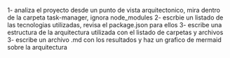 1- analiza el proyecto desde un punto de vista arquitectonico, mira dentro de la carpeta task-manager, ignora node_modules
2- escrbie un listado de las tecnologias utilizadas, revisa el package.json para ellos
3- escribe una estructura de la arquitectura utilizada con el listado de carpetas y archivos
3- escribe un archivo .md con los resultados y haz un grafico de mermaid sobre la arquitectura